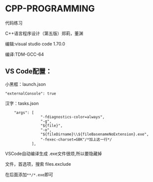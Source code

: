 # CPP-PROGRAMMING
代码练习

C++语言程序设计（第五版）郑莉，董渊

编辑:visual studio code 1.70.0

编译:TDM-GCC-64 

## VS Code配置：
小黑框：launch.json
```
"externalConsole": true
```
汉字：tasks.json
```
    "args": [
                "-fdiagnostics-color=always",
                "-g",
                "${file}",
                "-o",
                "${fileDirname}\\${fileBasenameNoExtension}.exe",
                "-fexec-charset=GBK"/*加上这一行*/
            ],
```
VSCode自动编译生成 .exe文件很烦,所以要隐藏掉

文件，首选项，搜索 files.exclude

在后面添加`**/*.exe`即可